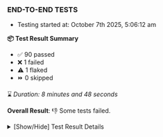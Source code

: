 ### END-TO-END TESTS

- Testing started at: October 7th 2025, 5:06:12 am

**📦 Test Result Summary**

- ✅ 90 passed
- ❌ 1 failed
- ⚠️ 1 flaked
- ⏩ 0 skipped

⌛ _Duration: 8 minutes and 48 seconds_

**Overall Result**: 👎 Some tests failed.



<details>
    <summary>[Show/Hide] Test Result Details</summary>
    <div markdown="1">

| Test | Browser | Test Case | Tags | Result |
| :---: | :---: | :--- | :---: | :---: |
| 1 | chromium-meshery-provider | Delete Kubernetes cluster connections |  | ❌ |
| 2 | chromium-local-provider | deploys a published design to a connected cluster |  | ⚠️ |

</div>
</details>


<!-- To see the full report, please visit our CI/CD pipeline with reporter. -->